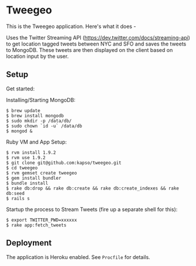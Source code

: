 # Tweegeo

This is the Tweegeo application. Here's what it does - 

Uses the Twitter Streaming API (https://dev.twitter.com/docs/streaming-api) to get location tagged tweets between NYC and SFO and saves the tweets to MongoDB. These tweets are then displayed on the client based on location input by the user.

## Setup ##

Get started:

Installing/Starting MongoDB:

    $ brew update
    $ brew install mongodb
    $ sudo mkdir -p /data/db/
    $ sudo chown `id -u` /data/db
    $ mongod &

Ruby VM and App Setup:

    $ rvm install 1.9.2
    $ rvm use 1.9.2
    $ git clone git@github.com:kapso/tweegeo.git
    $ cd tweegeo
    $ rvm gemset create tweegeo
    $ gem install bundler
    $ bundle install
    $ rake db:drop && rake db:create && rake db:create_indexes && rake db:seed
    $ rails s

Startup the process to Stream Tweets (fire up a separate shell for this):

    $ export TWITTER_PWD=xxxxxx
    $ rake app:fetch_tweets

## Deployment

The application is Heroku enabled. See `Procfile` for details.
